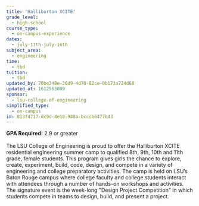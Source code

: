 ```yaml
---
title: 'Halliburton XCITE'
grade_level:
  - high-school
course_type:
  - on-campus-experience
dates:
  - july-11th-july-16th
subject_area:
  - engineering
time:
  - tbd
tuition:
  - tbd
updated_by: 70be348e-36d9-4d70-82ce-0b173a724d68
updated_at: 1612563009
sponsor:
  - lsu-college-of-engineering
simplified_type:
  - on-campus
id: 813f4717-dc9d-4e18-948a-bcccb6477b43
---
```

<b>GPA Required:</b> 2.9 or greater<br><br>
The LSU College of Engineering is proud to offer the Halliburton XCITE residential engineering summer camp to qualified 8th, 9th, 10th and 11th grade, female students. This program gives girls the chance to explore, create, experiment, build, code, design, and compete in a variety of engineering and college preparatory activities. The camp is held on LSU’s Baton Rouge campus where college faculty and college students interact with attendees through a number of hands-on workshops and activities. The signature event is the week-long "Design Project Competition" in which students compete in teams to design, build, and present a project.